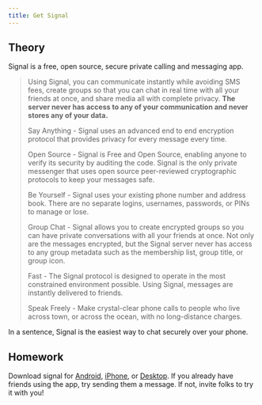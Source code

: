 ```yaml
---
title: Get Signal
---
```


## Theory

Signal is a free, open source, secure private calling and messaging app.

> Using Signal, you can communicate instantly while avoiding SMS fees, create groups so that you can chat in real time
> with all your friends at once, and share media all with complete privacy. **The server never has access to any of your
> communication and never stores any of your data.**
>
> Say Anything - Signal uses an advanced end to end encryption protocol that provides privacy for every message every
> time.
>
> Open Source - Signal is Free and Open Source, enabling anyone to verify its security by auditing the code. Signal is
> the only private messenger that uses open source peer-reviewed cryptographic protocols to keep your messages safe.
>
> Be Yourself - Signal uses your existing phone number and address book. There are no separate logins, usernames,
> passwords, or PINs to manage or lose.
>
> Group Chat - Signal allows you to create encrypted groups so you can have private conversations with all your friends
> at once. Not only are the messages encrypted, but the Signal server never has access to any group metadata such as the
> membership list, group title, or group icon.
>
> Fast - The Signal protocol is designed to operate in the most constrained environment possible. Using Signal, messages
> are instantly delivered to friends.
>
> Speak Freely - Make crystal-clear phone calls to people who live across town, or across the ocean, with no
> long-distance charges.

In a sentence, Signal is the easiest way to chat securely over your phone.

## Homework

Download signal for [Android][Android], [iPhone][iPhone], or [Desktop][Desktop]. If you already have friends using the
app, try sending them a message. If not, invite folks to try it with you!

[iPhone]: https://itunes.apple.com/app/signal-private-messenger/id874139669
[Android]: https://play.google.com/store/apps/details?id=org.thoughtcrime.securesms
[Desktop]: https://chrome.google.com/webstore/detail/signal-private-messenger/bikioccmkafdpakkkcpdbppfkghcmihk
